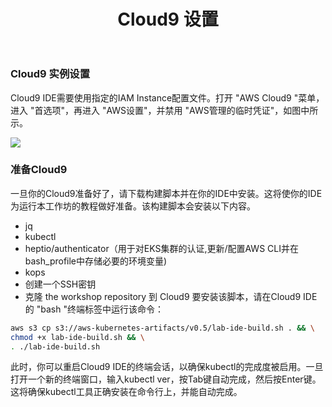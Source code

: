 ﻿---
title: "Cloud9 设置"
chapter: false
weight: 32
---
### Cloud9 实例设置

Cloud9 IDE需要使用指定的IAM Instance配置文件。打开 "AWS Cloud9 "菜单，进入 "首选项"，再进入 "AWS设置"，并禁用 "AWS管理的临时凭证"，如图中所示。

![](/images/ACKToEKS/c9.png)
### 准备Cloud9
一旦你的Cloud9准备好了，请下载构建脚本并在你的IDE中安装。这将使你的IDE为运行本工作坊的教程做好准备。该构建脚本会安装以下内容。
* jq
* kubectl
* heptio/authenticator（用于对EKS集群的认证,更新/配置AWS CLI并在bash_profile中存储必要的环境变量)
* kops
* 创建一个SSH密钥
* 克隆 the workshop repository 到 Cloud9
要安装该脚本，请在Cloud9 IDE的 "bash "终端标签中运行该命令：
```bash
aws s3 cp s3://aws-kubernetes-artifacts/v0.5/lab-ide-build.sh . && \
chmod +x lab-ide-build.sh && \
. ./lab-ide-build.sh
```
此时，你可以重启Cloud9 IDE的终端会话，以确保kubectl的完成度被启用。一旦打开一个新的终端窗口，输入kubectl ver，按Tab键自动完成，然后按Enter键。这将确保kubectl工具正确安装在命令行上，并能自动完成。
